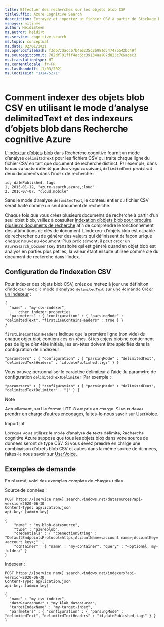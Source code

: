```yaml
---
title: Effectuer des recherches sur les objets blob CSV
titleSuffix: Azure Cognitive Search
description: Extrayez et importez un fichier CSV à partir de Stockage Blob Azure en utilisant le mode d’analyse delimitedText.
manager: nitinme
author: HeidiSteen
ms.author: heidist
ms.service: cognitive-search
ms.topic: conceptual
ms.date: 02/01/2021
ms.openlocfilehash: f3db72dacc67b4e0235c2b982d547475542bc49f
ms.sourcegitcommit: 702df701fff4ec6cc39134aa607d023c766adec3
ms.translationtype: HT
ms.contentlocale: fr-FR
ms.lasthandoff: 11/03/2021
ms.locfileid: "131475271"
---
```

# <a name="how-to-index-csv-blobs-using-delimitedtext-parsing-mode-and-blob-indexers-in-azure-cognitive-search"></a>Comment indexer des objets blob CSV en utilisant le mode d’analyse delimitedText et des indexeurs d’objets blob dans Recherche cognitive Azure

L’[indexeur d’objets blob](search-howto-indexing-azure-blob-storage.md) dans Recherche cognitive fournit un mode d’analyse `delimitedText` pour les fichiers CSV qui traite chaque ligne du fichier CSV en tant que document de recherche distinct. Par exemple, dans le cas du texte délimité par des virgules suivant, `delimitedText` produirait deux documents dans l’index de recherche : 

```text
id, datePublished, tags
1, 2016-01-12, "azure-search,azure,cloud"
2, 2016-07-07, "cloud,mobile"
```

Sans le mode d’analyse `delimitedText`, le contenu entier du fichier CSV serait traité comme un seul document de recherche.

Chaque fois que vous créez plusieurs documents de recherche à partir d’un seul objet blob, veillez à consulter [Indexation d’objets blob pour produire plusieurs documents de recherche](search-howto-index-one-to-many-blobs.md) afin de comprendre le fonctionnement des attributions de clés de document. L’indexeur d’objets blob est capable de rechercher ou de générer des valeurs qui définissent de façon unique chaque nouveau document. Plus précisément, il peut créer un `AzureSearch_DocumentKey` transitoire qui est généré quand un objet blob est analysé en parties plus petites, la valeur étant ensuite utilisée comme clé du document de recherche dans l’index.

## <a name="setting-up-csv-indexing"></a>Configuration de l’indexation CSV

Pour indexer des objets blob CSV, créez ou mettez à jour une définition d’indexeur avec le mode d’analyse `delimitedText` sur une demande [Créer un indexeur](/rest/api/searchservice/create-indexer) :

```http
{
  "name" : "my-csv-indexer",
  ... other indexer properties
  "parameters" : { "configuration" : { "parsingMode" : "delimitedText", "firstLineContainsHeaders" : true } }
}
```

`firstLineContainsHeaders` Indique que la première ligne (non vide) de chaque objet blob contient des en-têtes.
Si les objets blob ne contiennent pas de ligne d’en-tête initiale, les en-têtes doivent être spécifiés dans la configuration de l’indexeur : 

```http
"parameters" : { "configuration" : { "parsingMode" : "delimitedText", "delimitedTextHeaders" : "id,datePublished,tags" } } 
```

Vous pouvez personnaliser le caractère délimiteur à l’aide du paramètre de configuration `delimitedTextDelimiter`. Par exemple :

```http
"parameters" : { "configuration" : { "parsingMode" : "delimitedText", "delimitedTextDelimiter" : "|" } }
```

> [!NOTE]
> Actuellement, seul le format UTF-8 est pris en charge. Si vous devez prendre en charge d’autres encodages, faites-le-nous savoir sur [UserVoice](https://feedback.azure.com/d365community/forum/9325d19e-0225-ec11-b6e6-000d3a4f07b8).

> [!IMPORTANT]
> Lorsque vous utilisez le mode d’analyse de texte délimité, Recherche cognitive Azure suppose que tous les objets blob dans votre source de données seront de type CSV. Si vous devez prendre en charge une combinaison d’objets blob CSV et autres dans la même source de données, faites-le nous savoir sur [UserVoice](https://feedback.azure.com/d365community/forum/9325d19e-0225-ec11-b6e6-000d3a4f07b8).
>

## <a name="request-examples"></a>Exemples de demande

En résumé, voici des exemples complets de charges utiles. 

Source de données : 

```http
POST https://[service name].search.windows.net/datasources?api-version=2020-06-30
Content-Type: application/json
api-key: [admin key]

{
    "name" : "my-blob-datasource",
    "type" : "azureblob",
    "credentials" : { "connectionString" : "DefaultEndpointsProtocol=https;AccountName=<account name>;AccountKey=<account key>;" },
    "container" : { "name" : "my-container", "query" : "<optional, my-folder>" }
}   
```

Indexeur :

```http
POST https://[service name].search.windows.net/indexers?api-version=2020-06-30
Content-Type: application/json
api-key: [admin key]

{
  "name" : "my-csv-indexer",
  "dataSourceName" : "my-blob-datasource",
  "targetIndexName" : "my-target-index",
  "parameters" : { "configuration" : { "parsingMode" : "delimitedText", "delimitedTextHeaders" : "id,datePublished,tags" } }
}
```



